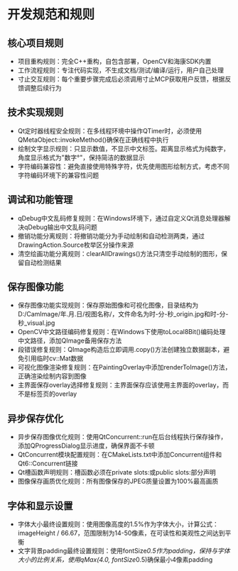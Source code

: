 # 开发规范和规则

## 核心项目规则
- 项目重构规则：完全C++重构，自包含部署，OpenCV和海康SDK内置
- 工作流程规则：专注代码实现，不生成文档/测试/编译/运行，用户自己处理
- 寸止交互规则：每个重要步骤完成后必须调用寸止MCP获取用户反馈，根据反馈调整后续行为

## 技术实现规则
- Qt定时器线程安全规则：在多线程环境中操作QTimer时，必须使用QMetaObject::invokeMethod()确保在正确线程中执行
- 绘制文字显示规则：只显示数值，不显示中文标签。距离显示格式为纯数字，角度显示格式为"数字°"，保持简洁的数据显示
- 字符编码兼容性：避免直接使用特殊字符，优先使用图形绘制方式，考虑不同字符编码环境下的兼容性问题
## 调试和功能管理
- qDebug中文乱码修复规则：在Windows环境下，通过自定义Qt消息处理器解决qDebug输出中文乱码问题
- 撤销功能分离规则：将撤销功能分为手动绘制和自动检测两类，通过DrawingAction.Source枚举区分操作来源
- 清空绘画功能分离规则：clearAllDrawings()方法只清空手动绘制的图形，保留自动检测结果
## 保存图像功能
- 保存图像功能实现规则：保存原始图像和可视化图像，目录结构为D:/CamImage/年.月.日/视图名称/，文件命名为时-分-秒_origin.jpg和时-分-秒_visual.jpg
- OpenCV中文路径编码修复规则：在Windows下使用toLocal8Bit()编码处理中文路径，添加QImage备用保存方法
- 段错误修复规则：QImage构造后立即调用.copy()方法创建独立数据副本，避免引用临时cv::Mat数据
- 可视化图像渲染修复规则：在PaintingOverlay中添加renderToImage()方法，正确渲染绘制内容到图像
- 主界面保存overlay选择修复规则：主界面保存应该使用主界面的overlay，而不是标签页的overlay
## 异步保存优化
- 异步保存图像优化规则：使用QtConcurrent::run在后台线程执行保存操作，添加QProgressDialog显示进度，确保界面不卡顿
- QtConcurrent模块配置规则：在CMakeLists.txt中添加Concurrent组件和Qt6::Concurrent链接
- Qt槽函数声明规则：槽函数必须在private slots:或public slots:部分声明
- 图像保存画质优化规则：所有图像保存的JPEG质量设置为100%最高画质
## 字体和显示设置
- 字体大小最终设置规则：使用图像高度的1.5%作为字体大小，计算公式：imageHeight / 66.67，范围限制为14-50像素，在可读性和美观性之间达到平衡
- 文字背景padding最终设置规则：使用fontSize*0.5作为padding，保持与字体大小的比例关系，使用qMax(4.0, fontSize*0.5)确保最小4像素padding
